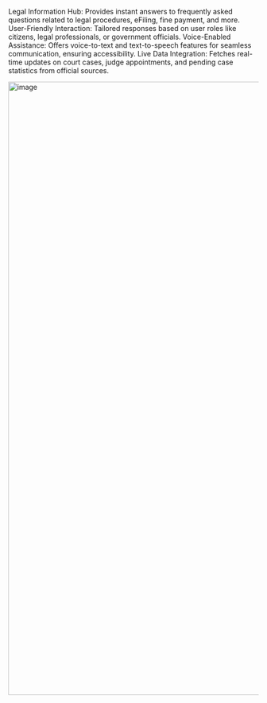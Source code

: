 Legal Information Hub: Provides instant answers to frequently asked questions related to legal procedures, eFiling, fine payment, and more.
User-Friendly Interaction: Tailored responses based on user roles like citizens, legal professionals, or government officials.
Voice-Enabled Assistance: Offers voice-to-text and text-to-speech features for seamless communication, ensuring accessibility.
Live Data Integration: Fetches real-time updates on court cases, judge appointments, and pending case statistics from official sources.

<img width="1234" alt="image" src="https://github.com/user-attachments/assets/8e356e75-b61c-4f65-8c9b-4c84464e2fc9">

